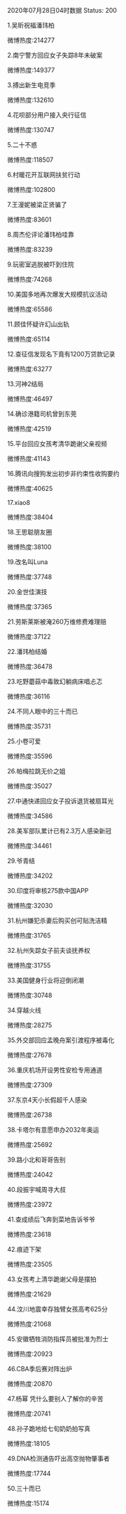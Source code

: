 2020年07月28日04时数据
Status: 200

1.吴昕祝福潘玮柏

微博热度:214277

2.南宁警方回应女子失踪8年未破案

微博热度:149377

3.搏出新生电竞季

微博热度:132610

4.花呗部分用户接入央行征信

微博热度:130747

5.二十不惑

微博热度:118507

6.村暖花开互联网扶贫行动

微博热度:102800

7.王漫妮被梁正贤骗了

微博热度:83601

8.周杰伦评论潘玮柏哇靠

微博热度:83239

9.玩密室逃脱被吓到住院

微博热度:74268

10.美国多地再次爆发大规模抗议活动

微博热度:65586

11.顾佳怀疑许幻山出轨

微博热度:65114

12.查征信发现名下竟有1200万贷款记录

微博热度:63277

13.河神2结局

微博热度:46497

14.确诊港籍司机曾到东莞

微博热度:42519

15.平台回应女孩考清华跪谢父亲视频

微博热度:41143

16.腾讯向搜狗发出初步非约束性收购要约

微博热度:40625

17.xiao8

微博热度:38404

18.王思聪朋友圈

微博热度:38100

19.改名叫Luna

微博热度:37748

20.金世佳演技

微博热度:37365

21.劳斯莱斯被淹260万维修费难理赔

微博热度:37122

22.潘玮柏结婚

微博热度:36478

23.吃野蘑菇中毒致幻躺病床唱忐忑

微博热度:36116

24.不同人眼中的三十而已

微博热度:35731

25.小卷可爱

微博热度:35596

26.帕梅拉跳无价之姐

微博热度:35027

27.中通快递回应女子投诉退货被扇耳光

微博热度:34586

28.美军部队累计已有2.3万人感染新冠

微博热度:34461

29.爷青结

微博热度:34202

30.印度将审核275款中国APP

微博热度:32030

31.杭州嫌犯杀妻后购买创可贴洗洁精

微博热度:31765

32.杭州失踪女子前夫谈抚养权

微博热度:31755

33.美国健身行业将迎倒闭潮

微博热度:30748

34.穿越火线

微博热度:28275

35.外交部回应孟晚舟案引渡程序被毒化

微博热度:27678

36.重庆机场开设男性安检专用通道

微博热度:27309

37.东京4天小长假超千人感染

微博热度:26738

38.卡塔尔有意愿申办2032年奥运

微博热度:25692

39.路小北和哥哥告别

微博热度:24042

40.段振宇喊周寻大叔

微博热度:23972

41.查成绩后飞奔到菜地告诉爷爷

微博热度:23618

42.痕迹下架

微博热度:23505

43.女孩考上清华跪谢父母是摆拍

微博热度:21629

44.汶川地震幸存独臂女孩高考625分

微博热度:21068

45.安徽牺牲消防指挥员被批准为烈士

微博热度:20923

46.CBA季后赛对阵出炉

微博热度:20870

47.杨幂 凭什么要别人了解你的辛苦

微博热度:20741

48.孙子跪地给七旬奶奶拍写真

微博热度:18105

49.DNA检测通告吓出高空抛物肇事者

微博热度:17744

50.三十而已

微博热度:15174

